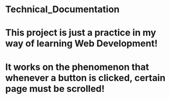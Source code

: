 # Technical_Documentation
# This project is just a practice in my way of learning Web Development!
# It works on the phenomenon that whenever a button is clicked, certain page must be scrolled!

